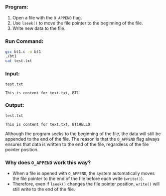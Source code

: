 
### Program:

1. Open a file with the `O_APPEND` flag.
2. Use `lseek()` to move the file pointer to the beginning of the file.
3. Write new data to the file.

### Run Command:

```sh
gcc bt1.c -o bt1
./bt1
cat test.txt
```

### Input:

`test.txt`

```
This is content for text.txt, BT1
```

### Output:

`test.txt`

```
This is content for text.txt, BT1HELLO
```

Although the program seeks to the beginning of the file, the data will still be appended to the end of the file. The reason is that the `O_APPEND` flag always ensures that data is written to the end of the file, regardless of the file pointer position.

### Why does `O_APPEND` work this way?

- When a file is opened with `O_APPEND`, the system automatically moves the file pointer to the end of the file before each write (`write()`).
- Therefore, even if `lseek()` changes the file pointer position, `write()` will still write to the end of the file.

